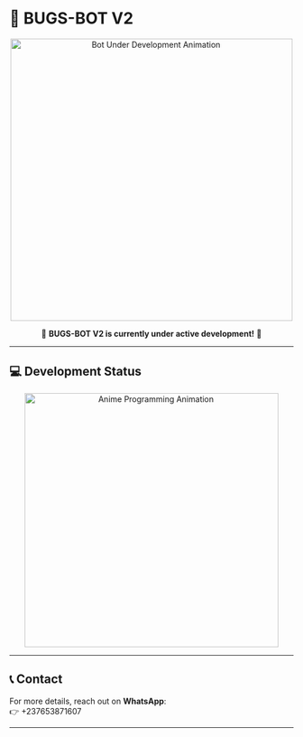 # 🤖 BUGS-BOT V2  

<p align="center">
  <img src="https://media.giphy.com/media/L8K62iTDkzGX6/giphy.gif" width="500" alt="Bot Under Development Animation"/>
</p>

<p align="center">
  🚧 <b>BUGS-BOT V2 is currently under active development!</b> 🚧  
</p>

---

## 💻 Development Status  

<p align="center">
  <img src="https://media.giphy.com/media/836HiJc7pgzy8iNXCn/giphy.gif" width="450" alt="Anime Programming Animation"/>
</p>

---


## 📞 Contact  

For more details, reach out on **WhatsApp**:  
👉 +237653871607  

---
